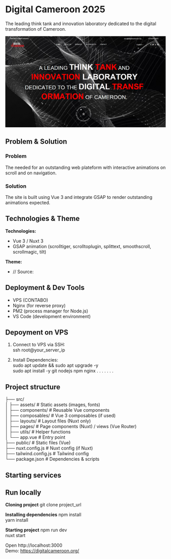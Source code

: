 # Digital Cameroon 2025 
The leading think tank and innovation laboratory dedicated to the digital transformation of Cameroon.

![Digital Cameroon Website](<screenshots/digitalcameroon.org.png>)

## Problem & Solution

### Problem
The needed for an outstanding web plateform with interactive animations on scroll and on navigation.

### Solution
The site is built using Vue 3 and integrate GSAP to render outstanding animations expected.

## Technologies & Theme

  **Technologies:**
  - Vue 3 / Nuxt 3 <br>
  - GSAP animation (scrolltiger, scrolltoplugin, splittext, smoothscroll, scrollmagic, tilt)  <br>
  
  **Theme:**
  - //
  Source: 

## Deployment & Dev Tools
  - VPS (CONTABO) <br>
  - Nginx (for reverse proxy) <br>
  - PM2 (process manager for Node.js) <br>
  - VS Code (development environment)

## Depoyment on VPS

1. Connect to VPS via SSH: <br>
   ssh root@your_server_ip 
   
2. Install Dependencies: <br>
  sudo apt update && sudo apt upgrade -y <br>
  sudo apt install -y git nodejs npm nginx
.
.
.
.
.
.
.
## Project structure
├── src/  
│   ├── assets/          # Static assets (images, fonts)  
│   ├── components/      # Reusable Vue components  
│   ├── composables/     # Vue 3 composables (if used)  
│   ├── layouts/         # Layout files (Nuxt only)  
│   ├── pages/           # Page components (Nuxt) / views (Vue Router)    
│   ├── utils/           # Helper functions  
│   └── app.vue          # Entry point  
├── public/              # Static files (Vue)  
├── nuxt.config.js       # Nuxt config (if Nuxt)  
├── tailwind.config.js   # Tailwind config  
└── package.json         # Dependencies & scripts  


## Starting services

## Run locally

**Cloning project**
git clone project_url

**Installing dependencies**
npm install <br>
yarn install

**Starting project**
npm run dev <br>
nuxt start

Open http://localhost:3000 <br>
Demo: https://digitalcameroon.org/






















